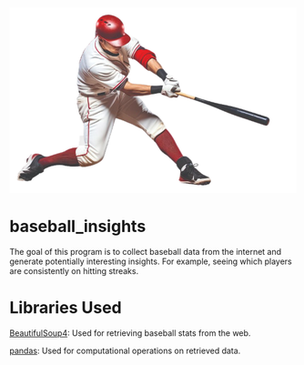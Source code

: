 ![Baseball Player](photos/baseball_player.png)

# baseball_insights
The goal of this program is to collect baseball data from the internet and generate
potentially interesting insights. For example, seeing which players are consistently on hitting streaks.

# Libraries Used

[BeautifulSoup4](https://pypi.org/project/beautifulsoup4/): Used for retrieving baseball stats from the web.

[pandas](https://pandas.pydata.org/docs/): Used for computational operations on retrieved data.